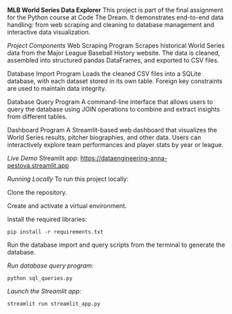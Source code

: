 **MLB World Series Data Explorer**
This project is part of the final assignment for the Python course at Code The Dream. It demonstrates end-to-end data handling: from web scraping and cleaning to database management and interactive data visualization.

*Project Components*
Web Scraping Program
Scrapes historical World Series data from the Major League Baseball History website. The data is cleaned, assembled into structured pandas DataFrames, and exported to CSV files.

Database Import Program
Loads the cleaned CSV files into a SQLite database, with each dataset stored in its own table. Foreign key constraints are used to maintain data integrity.

Database Query Program
A command-line interface that allows users to query the database using JOIN operations to combine and extract insights from different tables.

Dashboard Program
A Streamlit-based web dashboard that visualizes the World Series results, pitcher biographies, and other data. Users can interactively explore team performances and player stats by year or league.

_Live Demo_
 Streamlit app: https://dataengineering-anna-pestova.streamlit.app

_Running Locally_
To run this project locally:

Clone the repository.

Create and activate a virtual environment.

Install the required libraries:

`pip install -r requirements.txt`

Run the database import and query scripts from the terminal to generate the database.

_Run database query program:_

`python sql_queries.py`

_Launch the Streamlit app:_

`streamlit run streamlit_app.py`